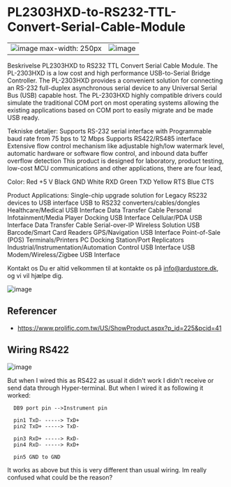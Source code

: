 # PL2303HXD-to-RS232-TTL-Convert-Serial-Cable-Module

|     |     |
| --- | --- |
| ![image max-width: 250px](https://user-images.githubusercontent.com/44589560/225892775-e9538c0c-79ec-41bb-94ca-b78f704b19f2.png)  | ![image](https://user-images.githubusercontent.com/44589560/225892976-89cc2b65-e42e-414e-b59a-2268f055f661.png)  |

Beskrivelse
PL2303HXD to RS232 TTL Convert Serial Cable Module. The PL-2303HXD is a low cost and high performance USB-to-Serial Bridge Controller. The PL-2303HXD provides a convenient solution for connecting an RS-232 full-duplex asynchronous serial device to any Universal Serial Bus (USB) capable host. The PL-2303HXD highly compatible drivers could simulate the traditional COM port on most operating systems allowing the existing applications based on COM port to easily migrate and be made USB ready.

Tekniske detaljer:
Supports RS-232 serial interface with Programmable baud rate from 75 bps to 12 Mbps
Supports RS422/RS485 interface
Extensive flow control mechanism like adjustable high/low watermark level, automatic hardware or software flow control, and inbound data buffer overflow detection
This product is designed for laboratory, product testing, low-cost MCU communications and other applications, there are four lead,

Color:
Red +5 V
Black GND
White RXD
Green TXD
Yellow RTS
Blue CTS

Product Applications:
Single-chip upgrade solution for Legacy RS232 devices to USB interface
USB to RS232 converters/cables/dongles
Healthcare/Medical USB Interface Data Transfer Cable
Personal Infotainment/Media Player Docking USB Interface
Cellular/PDA USB Interface Data Transfer Cable
Serial-over-IP Wireless Solution
USB Barcode/Smart Card Readers
GPS/Navigation USB Interface
Point-of-Sale (POS) Terminals/Printers
PC Docking Station/Port Replicators
Industrial/Instrumentation/Automation Control USB Interface
USB Modem/Wireless/Zigbee USB Interface

Kontakt os
Du er altid velkommen til at kontakte os på info@ardustore.dk, og vi vil hjælpe dig.


![image](https://user-images.githubusercontent.com/44589560/225899659-f9a60b1b-bcfd-4f02-b1ad-219e7f4f3826.png)

## Referencer
* https://www.prolific.com.tw/US/ShowProduct.aspx?p_id=225&pcid=41

## Wiring RS422
![image](https://user-images.githubusercontent.com/44589560/226272169-a6c733ac-f699-4368-b2aa-5caf5c2a7ea4.png)

But when I wired this as RS422 as usual it didn't work I didn't receive or send data through Hyper-terminal. But when I wired it as following it worked:

```
  DB9 port pin -->Instrument pin

  pin1 TxD- -----> TxD+
  pin2 TxD+ -----> TxD-
  
  pin3 RxD+ -----> RxD-
  pin4 RxD- -----> RxD+

  pin5 GND to GND
```
It works as above but this is very different than usual wiring. Im really confused what could be the reason?

